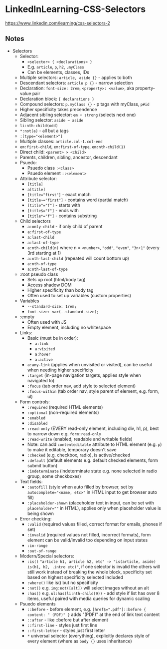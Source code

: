 # LinkedInLearning-CSS-Selectors
https://www.linkedin.com/learning/css-selectors-2

## Notes

- Selectors
  - Selector: 
    - `<selector> { <declarations> }`
    - E.g. `article`, `p`, `h2`, `.myClass`
    - Can be elements, classes, IDs
  - Multiple selectors: `article, aside {}` - applies to both
  - Descendant selectors: `article p {}` - narrow selection
  - Declaration: `font-size: 2rem`, `<property>: <value>`, aka property-value pair
  - Declaration block: `{ declarations }`
  - Compound selectors: `p.myClass {}` - p tags with myClass, `p#id`
  - Higher specificity takes precendence
  - Adjacent sibling selector: `em + strong` (selects next one)
  - Sibling selector: `aside ~ aside`
  - `li:nth-child(odd)`
  - `*:not(a)` - all but a tags
  - `:[type="<element>"]`
  - Multiple classes: `article.col-1.col-end`
  - `em:first-child`, `em:first-of-type`, `em:nth-child(1)`
  - Direct child: `<parent> > <child>`
  - Parents, children, sibling, ancestor, descendant
  - Psuedo:
    - Psuedo class `:<class>`
    - Psuedo element `::<element>`
  - Attribute selector: 
    - `[title]`
    - `a[title]`
    - `[title="first"]` - exact match
    - `[title~="first"]` - contains word (partial match)
    - `[title^="f"]` - starts with
    - `[title$="f"]` - ends with
    - `[title*="f"]` - contains substring
  - Child selectors
    - `a:only-child` - if only child of parent
    - `a:first-of-type`
    - `a:last-child`
    - `a:last-of-type`
    - `a:nth-child(n)` where n = `<number>`, `"odd"`, `"even"`, `"3n+1"` (every 3rd starting at 1)
    - `a:nth-last-child` (repeated will count bottom up)
    - `a:nth-of-type`
    - `a:nth-last-of-type`
  - :root pseudo class 
    - Sets up root (html/body tag)
    - Access shadow DOM
    - Higher specificity than body tag
    - Often used to set up variables (custom properties)
  - Variables
    - `--standard-size: 1rem;`
    - `font-size: var(--standard-size);`
  - :empty
    - Often used with JS
    - Empty element, including no whitespace
  - Links:
    - Basic (must be in order):
      - `a:link`
      - `a:visited`
      - `a:hover`
      - `a:active`
    - `a:any-link` (applies when unvisited or visited), can be useful when needing higher specificity
    - `:target` (in-page navigation targets, applies style when navigated to)
    - `:focus` (tab order nav, add style to selected element)
    - `:focus-within` (tab order nav, style parent of element, e.g. form, ul)
  - Form controls:
    - `:required` (required HTML elements)
    - `:optional` (non-required elements)
    - `:enabled`
    - `:disabled`
    - `:read-only` (EVERY read-only element, including div, h1, p), best to narrow down e.g. `form:read-only`
    - `:read-write` (enabled, readable and writable fields)
    - Note: can add `contenteditable` attribute to HTML element (e.g. `p`) to make it editable, temporary doesn't save
    - `:checked` (e.g. checkbox, radio), is active/checked
    - `:default` (default elements e.g. default checked elements, form submit button)
    - `:indeterminate` (indeterminate state e.g. none selected in radio group, some checkboxes)
  - Text fields:
    - `:autofill` (style when auto filled by browser, set by `autocomplete="<name, etc>"` in HTML input to get browser auto fill)
    - `:placeholder-shown` (placeholder text in input, can be set with `placeholder=""` in HTML), applies only when placeholder value is being shown
  - Error checking:
    - `:valid` (required values filled, correct format for emails, phones if set)
    - `:invalid` (required values not filled, incorrect formats), form element can be valid/invalid too depending on input states
    - `:in-range`
    - `:out-of-range`
  - Modern/Special selectors:
    - `:is()` `"article h1, article h2, etc" -> "is(article, aside) is(h1, h2, .intro etc)"`, if one selector is invalid the others will still work instead of breaking the whole block, specificity set based on highest specificity selected included
    - `:where()` like is() but no specificity
    - `:not()` e.g. `img:not([alt])` will select images without an alt
    - `:has()` e.g. `ul:has(li:nth-child(9))` - add style if list has over 8 items, useful paired with media queries for dynamic scaling
  - Psuedo elements
    - `::before` - before element, e.g. `[href$=".pdf"]::before { content: " (PDF)" }` adds "(PDF)" at the end of link text content
    - `::after` - like ::before but after element
    - `::first-line` - styles just first line
    - `::first-letter` - styles just first letter
    - `*` universal selector (everything), explicitly declares style of every element (where as `body {}` uses inheritance)
